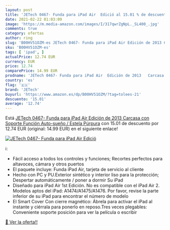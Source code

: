 ```yaml
---
layout: post
title: 'JETech 0467- Funda para iPad Air  Edició al 15.01 % de descuento'
date: 2021-02-22 01:03:09
image: 'https://m.media-amazon.com/images/I/317qwrZgNpL._SL400_.jpg'
comments: true
category: ofertas
author: ring
slug: 'B00HV51OZM-es JETech 0467- Funda para iPad Air Edición de 2013 Carcasa...'
sku: 'B00HV51OZM-es'
tags: [ 'ipad', ]
actualPrice: 12.74 EUR
currency: EUR
price: 12.74
comparePrice: 14.99 EUR
prodname: 'JETech 0467- Funda para iPad Air  Edición de 2013   Carcasa con Soporte Función  Auto-sueño / Estela  Púrpura'
country: 'es'
flag: '🇪🇸'
brand: 'JETech'
buyurl: 'https://www.amazon.es/dp/B00HV51OZM/?tag=tolees-21'
descuento: '15.01'
average: '12.74'
---
```


Está [JETech 0467- Funda para iPad Air  Edición de 2013   Carcasa con Soporte Función  Auto-sueño / Estela  Púrpura](https://www.amazon.es/dp/B00HV51OZM/?tag=tolees-21) con 15.01 de descuento por 12.74 EUR (original: 14.99 EUR) en el siguiente enlace!

[![JETech 0467- Funda para iPad Air  Edició](https://m.media-amazon.com/images/I/317qwrZgNpL._SL400_.jpg)](https://www.amazon.es/dp/B00HV51OZM/?tag=tolees-21)

ℹ️:

- Fácil acceso a todos los controles y funciones; Recortes perfectos para altavoces, cámara y otros puertos
- El paquete incluye: Funda iPad Air, tarjeta de servicio al cliente
- Hecho con PC y PU.Exterior sintético y interior liso para la protección; Despertar automáticamente / poner a dormir Su iPad
- Diseñado para iPad Air 1st Edición. No es compatible con el iPad Air 2. Modelos aptos del iPad: A1474/A1475/A1476. Por favor, revise la parte inferior de su iPad para encontrar el número de modelo
- El Smart Cover Con cierre magnético: Ábrela para activar el iPad al instante y ciérrala para ponerlo en reposo.Tres veces plegables: Conveniente soporte posición para ver la película o escribir

[🛒 Ver la oferta!!](https://www.amazon.es/dp/B00HV51OZM/?tag=tolees-21)
